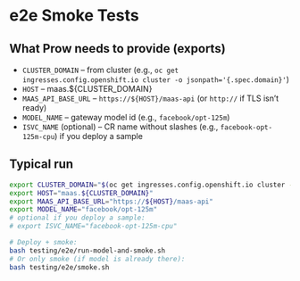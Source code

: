 # e2e Smoke Tests

## What Prow needs to provide (exports)
- `CLUSTER_DOMAIN` – from cluster (e.g., `oc get ingresses.config.openshift.io cluster -o jsonpath='{.spec.domain}'`)
- `HOST` – maas.${CLUSTER_DOMAIN}
- `MAAS_API_BASE_URL` – `https://${HOST}/maas-api` (or `http://` if TLS isn’t ready)
- `MODEL_NAME` – gateway model id (e.g., `facebook/opt-125m`)
- `ISVC_NAME` (optional) – CR name without slashes (e.g., `facebook-opt-125m-cpu`) if you deploy a sample

## Typical run
```bash
export CLUSTER_DOMAIN="$(oc get ingresses.config.openshift.io cluster -o jsonpath='{.spec.domain}')"
export HOST="maas.${CLUSTER_DOMAIN}"
export MAAS_API_BASE_URL="https://${HOST}/maas-api"
export MODEL_NAME="facebook/opt-125m"
# optional if you deploy a sample:
# export ISVC_NAME="facebook-opt-125m-cpu"

# Deploy + smoke:
bash testing/e2e/run-model-and-smoke.sh
# Or only smoke (if model is already there):
bash testing/e2e/smoke.sh
